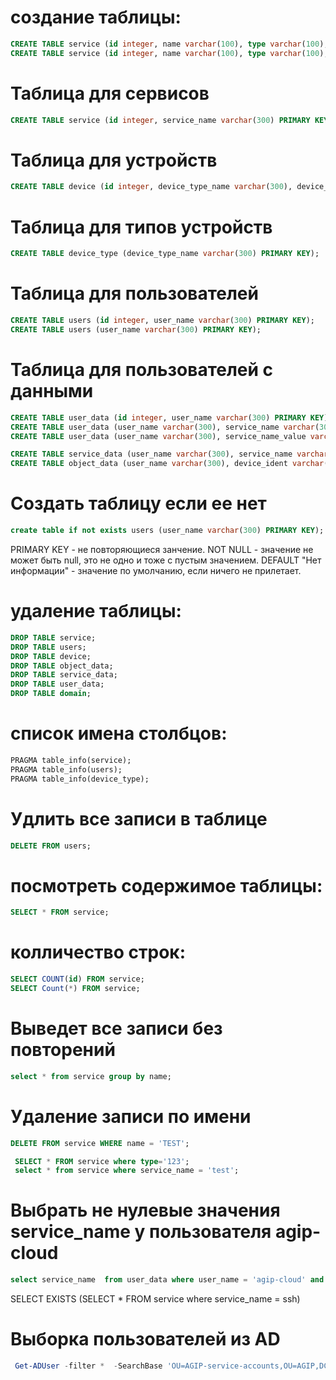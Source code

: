 # создание таблицы:
```sql
CREATE TABLE service (id integer, name varchar(100), type varchar(100), firm varchar(100), data_src integer, data_die integer);
CREATE TABLE service (id integer, name varchar(100), type varchar(100), firm varchar(100), data_src integer, data_die integer, vdel integer PRIMARY KEY AUTOINCREMENT NOT NULL);
```
# Таблица для сервисов

```sql
CREATE TABLE service (id integer, service_name varchar(300) PRIMARY KEY, service_url varchar(300), service_text text, service_owner varchar(300));
```

# Таблица для устройств

```sql
CREATE TABLE device (id integer, device_type_name varchar(300), device_inv varchar(300), device_ident varchar(300) PRIMARY KEY, device_text varchar(300));
```
# Таблица для типов устройств
```sql
CREATE TABLE device_type (device_type_name varchar(300) PRIMARY KEY);
```


# Таблица для пользователей
```sql
CREATE TABLE users (id integer, user_name varchar(300) PRIMARY KEY);
CREATE TABLE users (user_name varchar(300) PRIMARY KEY);
```

# Таблица для пользователей c данными
```sql
CREATE TABLE user_data (id integer, user_name varchar(300) PRIMARY KEY);
CREATE TABLE user_data (user_name varchar(300), service_name varchar(300), device_ident varchar(300));
CREATE TABLE user_data (user_name varchar(300), service_name_value varchar(300), service_url_value varchar(300), service_text_value varchar(1000), service_owner_value varchar(300), device_ident_value varchar(300), device_inv_value varchar(300), device_type_value varchar(300), device_text_value varchar(300));

CREATE TABLE service_data (user_name varchar(300), service_name varchar(300), service_url varchar(300), service_text varchar(1000), service_owner varchar(300));
CREATE TABLE object_data (user_name varchar(300), device_ident varchar(300), device_inv varchar(300), device_type varchar(300), device_text varchar(300));
```

# Создать таблицу если ее нет
```sql
create table if not exists users (user_name varchar(300) PRIMARY KEY);
```

PRIMARY KEY - не повторяющиеся занчение.
NOT NULL - значение не может быть null, это не одно и тоже с пустым значением.
DEFAULT "Нет информации" - значение по умолчанию, если ничего не прилетает.

# удаление таблицы:
```sql
DROP TABLE service;
DROP TABLE users;
DROP TABLE device;
DROP TABLE object_data;
DROP TABLE service_data;
DROP TABLE user_data;
DROP TABLE domain;


```

# список  имена столбцов:
```sql
PRAGMA table_info(service);
PRAGMA table_info(users);
PRAGMA table_info(device_type);
```

# Удлить все записи в таблице
```sql
DELETE FROM users;
```

# посмотреть содержимое таблицы:
```sql
SELECT * FROM service;
```

# колличество строк:
```sql
SELECT COUNT(id) FROM service;
SELECT Count(*) FROM service;
```

# Выведет все записи без повторений 
```sql
select * from service group by name;
```

# Удаление записи по имени
```sql
DELETE FROM service WHERE name = 'TEST';

 SELECT * FROM service where type='123';
 select * from service where service_name = 'test';
```

# Выбрать не нулевые значения service_name у пользователя agip-cloud 
```sql
select service_name  from user_data where user_name = 'agip-cloud' and service_name is not null;
```


SELECT EXISTS (SELECT * FROM service where service_name = ssh) 


# Выборка пользователей из AD
```powershell
 Get-ADUser -filter *  -SearchBase 'OU=AGIP-service-accounts,OU=AGIP,DC=intra,DC=apur' | select Name | Export-csv -path C:\distrib\project\user.csv -Append -Encoding UTF8
```